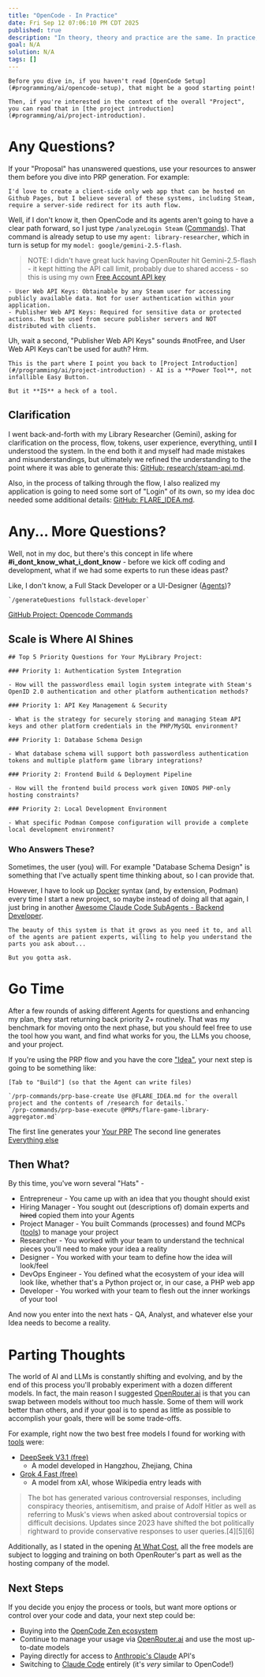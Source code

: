 ```yaml
---
title: "OpenCode - In Practice"
date: Fri Sep 12 07:06:10 PM CDT 2025
published: true
description: "In theory, theory and practice are the same. In practice, they are not"
goal: N/A
solution: N/A
tags: []
---
```

```flare
Before you dive in, if you haven't read [OpenCode Setup](#programming/ai/opencode-setup), that might be a good starting point!

Then, if you're interested in the context of the overall "Project", you can read that in [the project introduction](#programming/ai/project-introduction).
```

# Any Questions?

If your "Proposal" has unanswered questions, use your resources to answer them before you dive into PRP generation. For example:

```flare
I'd love to create a client-side only web app that can be hosted on Github Pages, but I believe several of these systems, including Steam, require a server-side redirect for its auth flow.
```

Well, if I don't know it, then OpenCode and its agents aren't going to have a clear path forward, so I just type `/analyzeLogin Steam` ([Commands](#programming/ai/opencode-commands)). That command is already setup to use my `agent: library-researcher`, which in turn is setup for my `model: google/gemini-2.5-flash`.

> NOTE: I didn't have great luck having OpenRouter hit Gemini-2.5-flash - it kept hitting the API call limit, probably due to shared access - so this is using my own [Free Account API key](#programming/ai/setup-llm)

```assisstant
- User Web API Keys: Obtainable by any Steam user for accessing publicly available data. Not for user authentication within your application.
- Publisher Web API Keys: Required for sensitive data or protected actions. Must be used from secure publisher servers and NOT distributed with clients.
```

Uh, wait a second, "Publisher Web API Keys" sounds #notFree, and User Web API Keys can't be used for auth? Hrm.

```flare
This is the part where I point you back to [Project Introduction](#/programming/ai/project-introduction) - AI is a **Power Tool**, not infallible Easy Button.

But it **IS** a heck of a tool.
```

## Clarification

I went back-and-forth with my Library Researcher (Gemini), asking for clarification on the process, flow, tokens, user experience, everything, until **I** understood the system. In the end both it and myself had made mistakes and misunderstandings, but ultimately we refined the understanding to the point where it was able to generate this: [GitHub: research/steam-api.md](https://github.com/Flare576/myLibrary/blob/main/research/steam-api.md).

Also, in the process of talking through the flow, I also realized my application is going to need some sort of "Login" of its own, so my idea doc needed some additional details: [GitHub: FLARE_IDEA.md](https://github.com/Flare576/myLibrary/blob/b4db822fa550aa7f388bb137b26ce522d3e3d0ba/FLARE_IDEA.md).

# Any... More Questions?

Well, not in my doc, but there's this concept in life where **#i_dont_know_what_i_dont_know** - before we kick off coding and development, what if we had some experts to run these ideas past?

Like, I don't know, a Full Stack Developer or a UI-Designer ([Agents](#programming/ai/opencode-agents))? 

```flare
`/generateQuestions fullstack-developer`
```
[GitHub Project: Opencode Commands](https://github.com/Flare576/myLibrary/blob/main/.opencode/command)

## Scale is Where AI Shines

```assistant
## Top 5 Priority Questions for Your MyLibrary Project:

### Priority 1: Authentication System Integration

- How will the passwordless email login system integrate with Steam's OpenID 2.0 authentication and other platform authentication methods?

### Priority 1: API Key Management & Security

- What is the strategy for securely storing and managing Steam API keys and other platform credentials in the PHP/MySQL environment?

### Priority 1: Database Schema Design

- What database schema will support both passwordless authentication tokens and multiple platform game library integrations?

### Priority 2: Frontend Build & Deployment Pipeline

- How will the frontend build process work given IONOS PHP-only hosting constraints?

### Priority 2: Local Development Environment

- What specific Podman Compose configuration will provide a complete local development environment?
```

### Who Answers These?

Sometimes, the user (you) will. For example "Database Schema Design" is something that I've actually spent time thinking about, so I can provide that.

However, I have to look up [Docker](#programming/scripting/docker) syntax (and, by extension, Podman) every time I start a new project, so maybe instead of doing all that again, I just bring in another [Awesome Claude Code SubAgents - Backend Developer](https://github.com/VoltAgent/awesome-claude-code-subagents/blob/main/categories/01-core-development/backend-developer.md).

```flare
The beauty of this system is that it grows as you need it to, and all of the agents are patient experts, willing to help you understand the parts you ask about...

But you gotta ask.
```

# Go Time

After a few rounds of asking different Agents for questions and enhancing my plan, they start returning back priority 2+ routinely. That was my benchmark for moving onto the next phase, but you should feel free to use the tool how you want, and find what works for you, the LLMs you choose, and your project.

If you're using the PRP flow and you have the core ["Idea"](https://github.com/Flare576/myLibrary/blob/3ffd896aa1601358114ec737b3fb9b30ad6f9d54/FLARE_IDEA.md), your next step is going to be something like:

```flare
[Tab to "Build"] (so that the Agent can write files)

`/prp-commands/prp-base-create Use @FLARE_IDEA.md for the overall project and the contents of /research for details.`
`/prp-commands/prp-base-execute @PRPs/flare-game-library-aggregator.md`
```

The first line generates your [Your PRP](https://github.com/Flare576/myLibrary/blob/main/PRPs/flare-game-library-aggregator.md)
The second line generates [Everything else](https://github.com/Flare576/myLibrary/tree/grok-first-pass)

## Then What?

By this time, you've worn several "Hats" -

- Entrepreneur - You came up with an idea that you thought should exist
- Hiring Manager - You sought out (descriptions of) domain experts and ~~hired~~ copied them into your Agents
- Project Manager - You built Commands (processes) and found MCPs ([tools](#programming/ai/opencode-mcp?scrollTo=three-types-of-llm-integration)) to manage your project
- Researcher - You worked with your team to understand the technical pieces you'll need to make your idea a reality
- Designer - You worked with your team to define how the idea will look/feel
- DevOps Engineer - You defined what the ecosystem of your idea will look like, whether that's a Python project or, in our case, a PHP web app
- Developer - You worked with your team to flesh out the inner workings of your tool

And now you enter into the next hats - QA, Analyst, and whatever else your Idea needs to become a reality.

# Parting Thoughts

The world of AI and LLMs is constantly shifting and evolving, and by the end of this process you'll probably experiment with a dozen different models. In fact, the main reason I suggested [OpenRouter.ai](https://openrouter.ai) is that you can swap between models without too much hassle. Some of them will work better than others, and if your goal is to spend as little as possible to accomplish your goals, there will be some trade-offs.

For example, right now the two best free models I found for working with [tools](https://opencode.ai/docs/agents/#available-tools) were:

- [DeepSeek V3.1 (free)](https://openrouter.ai/deepseek/deepseek-chat-v3.1:free)
    * A model developed in Hangzhou, Zhejiang, China
- [Grok 4 Fast (free)](https://openrouter.ai/x-ai/grok-4-fast:free)
    * A model from xAI, whose Wikipedia entry leads with
> The bot has generated various controversial responses, including conspiracy theories, antisemitism, and praise of Adolf Hitler as well as referring to Musk's views when asked about controversial topics or difficult decisions. Updates since 2023 have shifted the bot politically rightward to provide conservative responses to user queries.[4][5][6]

Additionally, as I stated in the opening [At What Cost](#programming/ai/opencode-setup?scrollTo=but-at-what-cost), all the free models are subject to logging and training on both OpenRouter's part as well as the hosting company of the model.

## Next Steps

If you decide you enjoy the process or tools, but want more options or control over your code and data, your next step could be:

- Buying into the [OpenCode Zen ecosystem](https://opencode.ai/docs/zen)
- Continue to manage your usage via [OpenRouter.ai](https://openrouter.ai/models?fmt=cards&supported_parameters=tools&order=top-weekly) and use the most up-to-date models
- Paying directly for access to [Anthropic's Claude](https://claude.com/pricing) API's
- Switching to [Claude Code](https://claude.com/product/claude-code) entirely (it's _very_ similar to OpenCode!)
